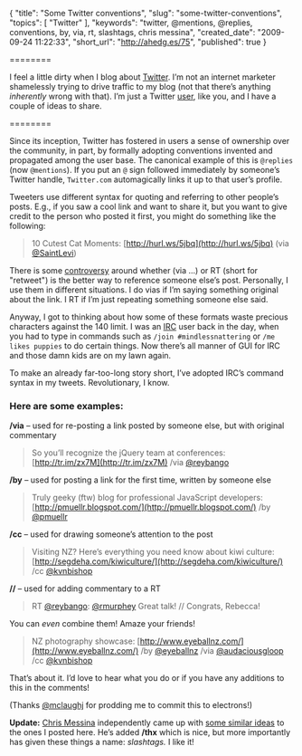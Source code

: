 {
  "title": "Some Twitter conventions",
  "slug": "some-twitter-conventions",
  "topics": [
    "Twitter"
  ],
  "keywords": "twitter, @mentions, @replies, conventions, by, via, rt, slashtags, chris messina",
  "created_date": "2009-09-24 11:22:33",
  "short_url": "http://ahedg.es/75",
  "published": true
}

========

I feel a little dirty when I blog about [Twitter](http://twitter.com/). I’m not an internet marketer shamelessly trying to drive traffic to my blog (not that there’s anything _inherently_ wrong with that). I’m just a Twitter [user](http://twitter.com/segdeha), like you, and I have a couple of ideas to share.

========

Since its inception, Twitter has fostered in users a sense of ownership over the community, in part, by formally adopting conventions invented and propagated among the user base. The canonical example of this is `@replies` (now `@mentions`). If you put an `@` sign followed immediately by someone’s Twitter handle, `Twitter.com` automagically links it up to that user’s profile.

Tweeters use different syntax for quoting and referring to other people’s posts. E.g., if you saw a cool link and want to share it, but you want to give credit to the person who posted it first, you might do something like the following:

> 10 Cutest Cat Moments: [http://hurl.ws/5jbq](http://hurl.ws/5jbq) (via [@SaintLevi](http://twitter.com/saintlevi))

There is some [controversy](http://blog.atebits.com/2009/01/rt-vs-via-round-2/) around whether (via ...) or RT (short for "retweet") is the better way to reference someone else’s post. Personally, I use them in different situations. I do vias if I’m saying something original about the link. I RT if I’m just repeating something someone else said.

Anyway, I got to thinking about how some of these formats waste precious characters against the 140 limit. I was an [IRC](http://en.wikipedia.org/wiki/Internet_Relay_Chat) user back in the day, when you had to type in commands such as `/join #mindlessnattering` or `/me likes puppies` to do certain things. Now there’s all manner of GUI for IRC and those damn kids are on my lawn again.

To make an already far-too-long story short, I’ve adopted IRC’s command syntax in my tweets. Revolutionary, I know.

### Here are some examples:

**/via** – used for re-posting a link posted by someone else, but with original commentary

> So you’ll recognize the jQuery team at conferences: [http://tr.im/zx7M](http://tr.im/zx7M) /via [@reybango](http://twitter.com/reybango)

**/by** – used for posting a link for the first time, written by someone else

> Truly geeky (ftw) blog for professional JavaScript developers: [http://pmuellr.blogspot.com/](http://pmuellr.blogspot.com/) /by [@pmuellr](http://twitter.com/pmuellr)

**/cc** – used for drawing someone’s attention to the post

> Visiting NZ? Here’s everything you need know about kiwi culture: [http://segdeha.com/kiwiculture/](http://segdeha.com/kiwiculture/) /cc [@kvnbishop](http://twitter.com/kvnbishop)

**//** – used for adding commentary to a RT

> RT [@reybango](http://twitter.com/reybango): [@rmurphey](http://twitter.com/rmurphey) Great talk! // Congrats, Rebecca!

You can _even_ combine them! Amaze your friends!

> NZ photography showcase: [http://www.eyeballnz.com/](http://www.eyeballnz.com/) /by [@eyeballnz](http://twitter.com/eyeballnz) /via [@audaciousgloop](http://twitter.com/audaciousgloop) /cc [@kvnbishop](http://twitter.com/kvnbishop)

That’s about it. I’d love to hear what you do or if you have any additions to this in the comments!

(Thanks [@mclaughj](http://twitter.com/mclaughj) for prodding me to commit this to electrons!)

**Update:** [Chris Messina](http://twitter.com/chrismessina/status/5545343421) independently came up with [some similar ideas](http://factoryjoe.com/blog/2009/11/08/new-microsyntax-for-twitter-three-pointers-and-the-slasher/) to the ones I posted here. He’s added **/thx** which is nice, but more importantly has given these things a name: _slashtags._ I like it!
